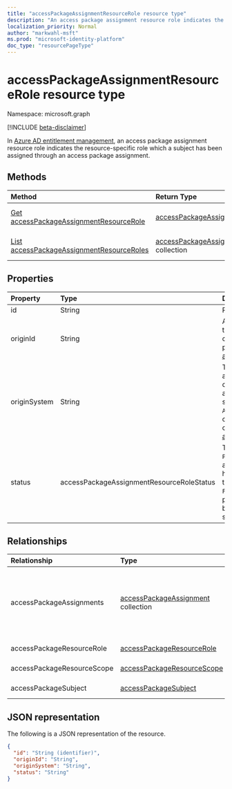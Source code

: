 ```yaml
---
title: "accessPackageAssignmentResourceRole resource type"
description: "An access package assignment resource role indicates the resource-specific role which a subject has been assigned through an access package assignment."
localization_priority: Normal
author: "markwahl-msft"
ms.prod: "microsoft-identity-platform"
doc_type: "resourcePageType"
---
```


# accessPackageAssignmentResourceRole resource type

Namespace: microsoft.graph

[!INCLUDE [beta-disclaimer](../../includes/beta-disclaimer.md)]

In [Azure AD entitlement management](entitlementmanagement-root.md), an access package assignment resource role indicates the resource-specific role which a subject has been assigned through an access package assignment.

## Methods

| Method       | Return Type | Description |
|:-------------|:------------|:------------|
| [Get accessPackageAssignmentResourceRole](../api/accesspackageassignmentresourcerole-get.md) | [accessPackageAssignmentResourceRole](accesspackageassignmentresourcerole.md)  | Retrieve an accessPackageAssignmentResourceRole object. |
| [List accessPackageAssignmentResourceRoles](../api/accesspackageassignmentresourcerole-list.md) | [accessPackageAssignmentResourceRole](accesspackageassignmentresourcerole.md) collection | Retrieve a list of accessPackageAssignmentResourceRole objects. |

## Properties

| Property     | Type        | Description |
|:-------------|:------------|:------------|
|id|String| Read-only.|
|originId|String|A unique identifier relative to the origin system, corresponding to the originId property of the [accessPackageResourceRole](accesspackageresourcerole.md). |
|originSystem|String|The system where the role assignment is to be created or has been created for an access package assignment, such as `SharePointOnline`, `AadGroup` or `AadApplication`, corresponding to the originSystem property of the [accessPackageResourceRole](accesspackageresourcerole.md).|
|status|accessPackageAssignmentResourceRoleStatus|The value is `PendingFulfillment` when the access package assignment has not yet been delivered to the origin system, and `Fulfilled` when the access package assignment has been delivered to the origin system.|

## Relationships

| Relationship | Type        | Description |
|:-------------|:------------|:------------|
|accessPackageAssignments|[accessPackageAssignment](accesspackageassignment.md) collection| The access package assignments resulting in this role assignment. Read-only. Nullable.|
|accessPackageResourceRole|[accessPackageResourceRole](accesspackageresourcerole.md)| Read-only. Nullable.|
|accessPackageResourceScope|[accessPackageResourceScope](accesspackageresourcescope.md)| Read-only. Nullable.|
|accessPackageSubject|[accessPackageSubject](accesspackagesubject.md)| Read-only. Nullable.|


## JSON representation

The following is a JSON representation of the resource.

<!-- {
  "blockType": "resource",
  "optionalProperties": [

  ],
  "@odata.type": "microsoft.graph.accessPackageAssignmentResourceRole",
  "baseType": "",
  "keyProperty": "id"
}-->

```json
{
  "id": "String (identifier)",
  "originId": "String",
  "originSystem": "String",
  "status": "String"
}
```

<!-- uuid: 16cd6b66-4b1a-43a1-adaf-3a886856ed98
2019-02-04 14:57:30 UTC -->
<!-- {
  "type": "#page.annotation",
  "description": "accessPackageAssignmentResourceRole resource",
  "keywords": "",
  "section": "documentation",
  "tocPath": ""
}-->


